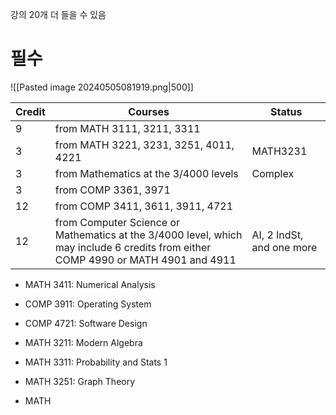 강의 20개 더 들을 수 있음

# 필수
![[Pasted image 20240505081919.png|500]]

| Credit | Courses                                                                                                                           | Status                    |
| ------ | --------------------------------------------------------------------------------------------------------------------------------- | ------------------------- |
| 9      | from MATH 3111, 3211, 3311                                                                                                        |                           |
| 3      | from MATH 3221, 3231, 3251, 4011, 4221                                                                                            | MATH3231                  |
| 3      | from Mathematics at the 3/4000 levels                                                                                             | Complex                   |
| 3      | from COMP 3361, 3971                                                                                                              |                           |
| 12     | from COMP 3411, 3611, 3911, 4721                                                                                                  |                           |
| 12     | from Computer Science or Mathematics at the 3/4000 level, which may include 6 credits from either COMP 4990 or MATH 4901 and 4911 | AI, 2 IndSt, and one more |

- MATH 3411: Numerical Analysis
- COMP 3911: Operating System
- COMP 4721: Software Design
- MATH 3211: Modern Algebra
- MATH 3311: Probability and Stats 1

- MATH 3251: Graph Theory
- MATH
